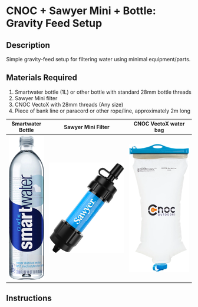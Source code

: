 # CNOC + Sawyer Mini + Bottle: Gravity Feed Setup

## Description

Simple gravity-feed setup for filtering water using minimal equipment/parts.

## Materials Required

1. Smartwater bottle (1L) or other bottle with standard 28mm bottle threads
2. Sawyer Mini filter
3. CNOC VectoX with 28mm threads (Any size)
4. Piece of bank line or paracord or other rope/line, approximately 2m long

| Smartwater Bottle | Sawyer Mini Filter | CNOC VectoX water bag |
|---|---|---|
| ![Smartwater Bottle](images/smartwater.png?raw=true) | ![Sawyer Mini Filter](images/MINI-water-filtration-system-sawyer-mini-filter.png?raw=true) | ![CNOC VectoX water bag](images/V2-2l28m-blu.png?raw=true) |

## Instructions


